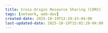 ```yaml
---
title: Cross-Origin Resource Sharing (CORS)
tags: [network, web-dev]
created-date: 2025-10-19T12:29:43-04:00
last-updated-date: 2025-10-19T15:02:28-04:00
---
```

